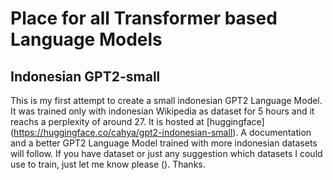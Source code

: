 # Place for all Transformer based Language Models

## Indonesian GPT2-small
This is my first attempt to create a small indonesian GPT2 Language Model. It was trained only with indonesian Wikipedia
as dataset for 5 hours and it reachs a perplexity of around 27. It is hosted at [huggingface]
(https://huggingface.co/cahya/gpt2-indonesian-small). A documentation and a better GPT2 Language Model trained with more 
indonesian datasets will follow. If you have dataset or just any suggestion which datasets I could use to train, just let me know 
please (). Thanks.

